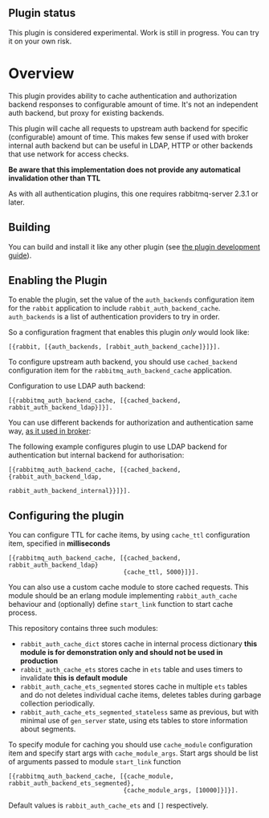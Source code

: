 ## Plugin status

This plugin is considered experimental. Work is still in progress.
You can try it on your own risk.

# Overview

This plugin provides ability to cache authentication and authorization backend
responses to configurable amount of time.
It's not an independent auth backend, but proxy for existing backends.

This plugin will cache all requests to upstream auth backend for specific 
(configurable) amount of time. This makes few sense if used with broker 
internal auth backend but can be useful in LDAP, HTTP or other backends that use
network for access checks.

**Be aware that this implementation does not provide any automatical invalidation other than TTL**

As with all authentication plugins, this one requires rabbitmq-server
2.3.1 or later.

## Building

You can build and install it like any other plugin (see
[the plugin development guide](http://www.rabbitmq.com/plugin-development.html)).

## Enabling the Plugin

To enable the plugin, set the value of the `auth_backends` configuration item
for the `rabbit` application to include `rabbit_auth_backend_cache`.
`auth_backends` is a list of authentication providers to try in order.


So a configuration fragment that enables this plugin *only* would look like:

    [{rabbit, [{auth_backends, [rabbit_auth_backend_cache]}]}].

To configure upstream auth backend, you should use `cached_backend` configuration item
for the `rabbitmq_auth_backend_cache` application.

Configuration to use LDAP auth backend:

    [{rabbitmq_auth_backend_cache, [{cached_backend, rabbit_auth_backend_ldap}]}].

You can use different backends for authorization and authentication same way,
[as it used in broker](https://www.rabbitmq.com/access-control.html):

The following example configures plugin to use LDAP backend for authentication
but internal backend for authorisation:

    [{rabbitmq_auth_backend_cache, [{cached_backend, {rabbit_auth_backend_ldap,
                                                      rabbit_auth_backend_internal}}]}].

## Configuring the plugin

You can configure TTL for cache items, by using `cache_ttl` configuration item, specified in **milliseconds**

    [{rabbitmq_auth_backend_cache, [{cached_backend, rabbit_auth_backend_ldap}
                                    {cache_ttl, 5000}]}].

You can also use a custom cache module to store cached requests. This module
should be an erlang module implementing `rabbit_auth_cache` behaviour and (optionally)
define `start_link` function to start cache process.

This repository contains three such modules:

- `rabbit_auth_cache_dict` stores cache in internal process dictionary **this module is for demonstration only and should not be used in production**
- `rabbit_auth_cache_ets` stores cache in `ets` table and uses timers to invalidate **this is default module**
- `rabbit_auth_cache_ets_segmented` stores cache in multiple `ets` tables and do not deletes individual cache items, deletes tables during garbage collection periodically.
- `rabbit_auth_cache_ets_segmented_stateless` same as previous, but with minimal use of `gen_server` state, using ets tables to store information about segments.

To specify module for caching you should use `cache_module` configuration item and 
specify start args with `cache_module_args`.
Start args should be list of arguments passed to module `start_link` function

    [{rabbitmq_auth_backend_cache, [{cache_module, rabbit_auth_backend_ets_segmented},
                                    {cache_module_args, [10000]}]}].

Default values is `rabbit_auth_cache_ets` and `[]` respectively.



